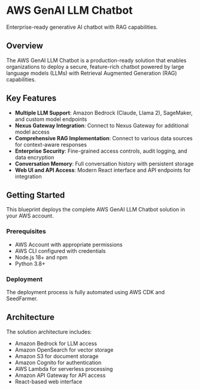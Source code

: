 # AWS GenAI LLM Chatbot

Enterprise-ready generative AI chatbot with RAG capabilities.

## Overview

The AWS GenAI LLM Chatbot is a production-ready solution that enables organizations to deploy a secure, feature-rich chatbot powered by large language models (LLMs) with Retrieval Augmented Generation (RAG) capabilities.

## Key Features

- **Multiple LLM Support**: Amazon Bedrock (Claude, Llama 2), SageMaker, and custom model endpoints
- **Nexus Gateway Integration**: Connect to Nexus Gateway for additional model access
- **Comprehensive RAG Implementation**: Connect to various data sources for context-aware responses
- **Enterprise Security**: Fine-grained access controls, audit logging, and data encryption
- **Conversation Memory**: Full conversation history with persistent storage
- **Web UI and API Access**: Modern React interface and API endpoints for integration

## Getting Started

This blueprint deploys the complete AWS GenAI LLM Chatbot solution in your AWS account.

### Prerequisites

- AWS Account with appropriate permissions
- AWS CLI configured with credentials
- Node.js 18+ and npm
- Python 3.8+

### Deployment

The deployment process is fully automated using AWS CDK and SeedFarmer.

## Architecture

The solution architecture includes:

- Amazon Bedrock for LLM access
- Amazon OpenSearch for vector storage
- Amazon S3 for document storage
- Amazon Cognito for authentication
- AWS Lambda for serverless processing
- Amazon API Gateway for API access
- React-based web interface

